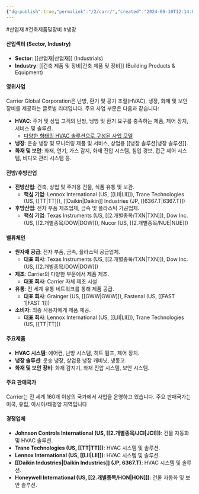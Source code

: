 ```yaml
---
{"dg-publish":true,"permalink":"/2/carr/","created":"2024-09-10T12:14:05.917+09:00","updated":"2025-07-29T21:37:04.447+09:00"}
---
```


#산업재 #건축제품및장비 #냉장


#### 산업섹터 (Sector, Industry)

- **Sector**: [[산업재\|산업재]] (Industrials)
- **Industry**: [[건축 제품 및 장비\|건축 제품 및 장비]] (Building Products & Equipment)

#### 영위사업

Carrier Global Corporation은 난방, 환기 및 공기 조절(HVAC), 냉장, 화재 및 보안 장비를 제공하는 글로벌 리더입니다. 주요 사업 부문은 다음과 같습니다:

- **HVAC**: 주거 및 상업 고객의 난방, 냉방 및 환기 요구를 충족하는 제품, 제어 장치, 서비스 및 솔루션.
	- [다양한 형태의 HVAC 솔루션으로 구성된 사업 모델](7.1_전력에%20묻는%20네%20개의%20질문들.pdf#page=31&selection=6,0,18,2&color=yellow)
- **냉장**: 운송 냉장 및 모니터링 제품 및 서비스, 상업용 [[냉장 솔루션\|냉장 솔루션]].
- **화재 및 보안**: 화재, 연기, 가스 감지, 화재 진압 시스템, 침입 경보, 접근 제어 시스템, 비디오 관리 시스템 등.

#### 전방/후방산업

- **전방산업**: 건축, 상업 및 주거용 건물, 식품 유통 및 보관.
    - **핵심 기업**: Lennox International (US, [[LII\|LII]]), Trane Technologies (US, [[TT\|TT]]), [[Daikin\|Daikin]] Industries (JP, [[6367.T\|6367.T]])
- **후방산업**: 전자 부품 제조업체, 금속 및 플라스틱 가공업체.
    - **핵심 기업**: Texas Instruments (US, [[2.개별종목/TXN\|TXN]]), Dow Inc. (US, [[2.개별종목/DOW\|DOW]]), Nucor (US, [[2.개별종목/NUE\|NUE]])

#### 밸류체인

- **원자재 공급**: 전자 부품, 금속, 플라스틱 공급업체.
    - **대표 회사**: Texas Instruments (US, [[2.개별종목/TXN\|TXN]]), Dow Inc. (US, [[2.개별종목/DOW\|DOW]])
- **제조**: Carrier의 다양한 부문에서 제품 제조.
    - **대표 회사**: Carrier 자체 제조 시설
- **유통**: 전 세계 유통 네트워크를 통해 제품 공급.
    - **대표 회사**: Grainger (US, [[GWW\|GWW]]), Fastenal (US, [[FAST 1\|FAST 1]])
- **소비자**: 최종 사용자에게 제품 제공.
    - **대표 회사**: Lennox International (US, [[LII\|LII]]), Trane Technologies (US, [[TT\|TT]])

#### 주요제품

- **HVAC 시스템**: 에어컨, 난방 시스템, 히트 펌프, 제어 장치.
- **냉장 솔루션**: 운송 냉장, 상업용 냉장 캐비닛, 냉동고.
- **화재 및 보안 장비**: 화재 감지기, 화재 진압 시스템, 보안 시스템.

#### 주요 판매국가

Carrier는 전 세계 160개 이상의 국가에서 사업을 운영하고 있습니다. 주요 판매국가는 미국, 유럽, 아시아/태평양 지역입니다

#### 경쟁업체

- **Johnson Controls International (US, [[2.개별종목/JCI\|JCI]])**: 건물 자동화 및 HVAC 솔루션.
- **Trane Technologies (US, [[TT\|TT]])**: HVAC 시스템 및 솔루션.
- **Lennox International (US, [[LII\|LII]])**: HVAC 시스템 및 솔루션.
- **[[Daikin Industries\|Daikin Industries]] (JP, 6367.T)**: HVAC 시스템 및 솔루션.
- **Honeywell International (US, [[2.개별종목/HON\|HON]])**: 건물 자동화 및 보안 솔루션.